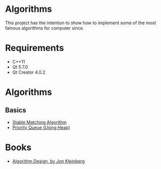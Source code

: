 
Algorithms
==========

This project has the intention to show how to implement some of the most famous algorithms for computer since.

# Requirements

+ C++11
+ Qt 5.7.0
+ Qt Creator 4.0.2

# Algorithms

## Basics
+ [Stable Matching Algorithm](https://github.com/jorgemedra/Algorithms/wiki/Stable-Matching-Algorithm)
+ [Priority Queue (Using Heap)](https://)

# Books

+ [Algorithm Design,  by Jon Kleinberg](https://github.com/jorgemedra/Documentation/blob/master/Algorithm%20Design%20by%20Jon%20Kleinberg%2C%20Eva%20Tardos.pdf)
